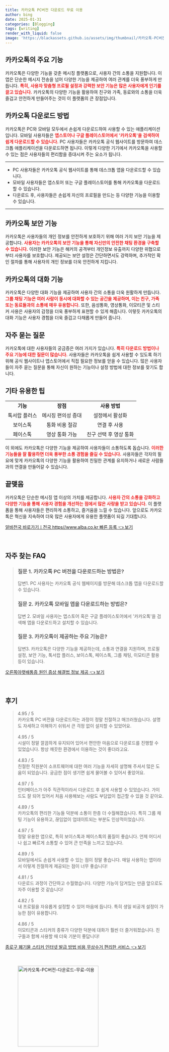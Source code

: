 ```yaml
---
title: 카카오톡 PC버전 다운로드 무료 이용
author: bing
date: 2025-01-31
categories: [Blogging]
tags: [writing]
render_with_liquid: false
image: 'https://blackassets.github.io/assets/img/thumbnail/카카오톡-PC버전-다운로드-무료-이용.webp'
---
```



<h2 id='카카오톡의 주요 기능'>카카오톡의 주요 기능</h2>

<p>카카오톡은 다양한 기능을 갖춘 메시징 플랫폼으로, 사용자 간의 소통을 지원합니다. 이 앱은 단순한 메시지 전송을 넘어 다양한 기능을 제공하여 여러 관계를 더욱 풍부하게 만듭니다. <b><span style="color: #ee2323;">특히, 사용자 맞춤형 프로필 설정과 강력한 보안 기능은 많은 사용자에게 인기를 끌고 있습니다.</span></b> 카카오톡의 다양한 기능을 활용하여 친구와 가족, 동료와의 소통을 더욱 즐겁고 안전하게 만들어주는 것이 이 플랫폼의 큰 장점입니다.</p>

<h2 id='카카오톡 다운로드 방법'>카카오톡 다운로드 방법</h2>

<p>카카오톡은 PC와 모바일 모두에서 손쉽게 다운로드하여 사용할 수 있는 애플리케이션입니다. 모바일 사용자들은 <b><span style="color: #ee2323;">앱스토어나 구글 플레이스토어에서 '카카오톡'을 검색하여 쉽게 다운로드할 수 있습니다.</span></b> PC 사용자들은 카카오톡 공식 웹사이트를 방문하여 데스크톱 애플리케이션을 다운로드하면 됩니다. 이렇게 다양한 기기에서 카카오톡을 사용할 수 있는 점은 사용자들의 편리함을 증대시켜 주는 요소가 됩니다.</p>

<hr />

<ul>
    <li>PC 사용자들은 카카오톡 공식 웹사이트를 통해 데스크톱 앱을 다운로드할 수 있습니다.</li>
    <li>모바일 사용자들은 앱스토어 또는 구글 플레이스토어를 통해 카카오톡을 다운로드할 수 있습니다.</li>
    <li>다운로드 후, 사용자들은 손쉽게 자신의 프로필을 만드는 등 다양한 기능을 이용할 수 있습니다.</li>
</ul>

<hr />

<h2 id='카카오톡 보안 기능'>카카오톡 보안 기능</h2>

<p>카카오톡은 사용자들의 개인 정보를 안전하게 보호하기 위해 여러 가지 보안 기능을 제공합니다. <b><span style="color: #ee2323;">사용자는 카카오톡의 보안 기능을 통해 자신만의 안전한 채팅 환경을 구축할 수 있습니다.</span></b> 이러한 보안 기능은 해커의 공격부터 개인정보 유출까지 다양한 위협으로부터 사용자를 보호합니다. 제공되는 보안 설정은 간단하면서도 강력하며, 추가적인 확인 절차를 통해 사용자의 개인 정보를 더욱 안전하게 지킵니다.</p>

<h2 id='카카오톡의 대화 기능'>카카오톡의 대화 기능</h2>

<p>카카오톡은 다양한 대화 기능을 제공하여 사용자 간의 소통을 더욱 원활하게 만듭니다. <b><span style="color: #ee2323;">그룹 채팅 기능은 여러 사람이 동시에 대화할 수 있는 공간을 제공하며, 이는 친구, 가족 또는 동료들과의 소통에 매우 유용합니다.</span></b> 또한, 음성통화, 영상통화, 이모티콘 및 스티커 사용은 사용자의 감정을 더욱 풍부하게 표현할 수 있게 해줍니다. 이렇듯 카카오톡의 대화 기능은 사용자 경험을 더욱 즐겁고 다채롭게 만들어 줍니다.</p>

<h2 id='자주 묻는 질문'>자주 묻는 질문</h2>

<p>카카오톡에 대한 사용자들의 궁금증은 여러 가지가 있습니다. <b><span style="color: #ee2323;">특히 다운로드 방법이나 주요 기능에 대한 질문이 많습니다.</span></b> 사용자들은 카카오톡을 쉽게 사용할 수 있도록 하기 위해 공식 웹사이트나 앱스토어에서 직접 필요한 정보를 얻을 수 있습니다. 많은 사용자들이 자주 묻는 질문을 통해 자신이 원하는 기능이나 설정 방법에 대한 정보를 찾기도 합니다.</p>

<h2 id='기타 유용한 팁'>기타 유용한 팁</h2>

<table>
    <tr>
        <td style="text-align: center; height: 17px;"><b>기능</b></td>
        <td style="text-align: center; height: 17px;"><b>장점</b></td>
        <td style="text-align: center; height: 17px;"><b>사용 방법</b></td>
    </tr>
    <tr>
        <td style="text-align: center; height: 17px;">톡서랍 플러스</td>
        <td style="text-align: center; height: 17px;">메시징 편의성 증대</td>
        <td style="text-align: center; height: 17px;">설정에서 활성화</td>
    </tr>
    <tr>
        <td style="text-align: center; height: 17px;">보이스톡</td>
        <td style="text-align: center; height: 17px;">통화 비용 절감</td>
        <td style="text-align: center; height: 17px;">연결 후 사용</td>
    </tr>
    <tr>
        <td style="text-align: center; height: 17px;">페이스톡</td>
        <td style="text-align: center; height: 17px;">영상 통화 가능</td>
        <td style="text-align: center; height: 17px;">친구 선택 후 영상 통화</td>
    </tr>
</table>

<p>이 외에도 카카오톡은 다양한 기능을 제공하여 사용자들이 소통하도록 돕습니다. <b><span style="color: #ee2323;">이러한 기능들을 잘 활용하면 더욱 풍부한 소통 경험을 즐길 수 있습니다.</span></b> 사용자들은 각자의 필요에 맞게 카카오톡의 다양한 기능을 활용하여 친밀한 관계를 유지하거나 새로운 사람들과의 연결을 만들어갈 수 있습니다.</p>

<h2 id='끝맺음'>끝맺음</h2>

<p>카카오톡은 단순한 메시징 앱 이상의 가치를 제공합니다. <b><span style="color: #ee2323;">사용자 간의 소통을 강화하고 다양한 기능을 통해 사용자 경험을 개선하는 점에서 많은 사랑을 받고 있습니다.</span></b> 이 플랫폼을 통해 사용자들은 편리하게 소통하고, 즐거움을 느낄 수 있습니다. 앞으로도 카카오톡은 혁신을 지속하여 더욱 많은 사용자에게 유용한 플랫폼이 되길 기대합니다.</p>


<p><a class="click-button" title="알바천국 바로가기ㅣ전국 https//www.alba.co.kr 빠른 등록" href="https://blackassets.github.io/posts/%EC%95%8C%EB%B0%94%EC%B2%9C%EA%B5%AD-%EB%B0%94%EB%A1%9C%EA%B0%80%EA%B8%B0%E3%85%A3%EC%A0%84%EA%B5%AD-httpswww.alba.co.kr-%EB%B9%A0%EB%A5%B8-%EB%93%B1%EB%A1%9D/" rel="dofollow">알바천국 바로가기ㅣ전국 https//www.alba.co.kr 빠른 등록 👈 보기</a></p><br>
<h2 id='자주_찾는_FAQ'>자주 찾는 FAQ</h2>
<div itemscope="" itemtype="https://schema.org/FAQPage"> 
<blockquote> 
<div itemscope="" itemprop="mainEntity" itemtype="https://schema.org/Question"> 
<h3 itemprop="name">질문 1. 카카오톡 PC 버전을 다운로드하는 방법은? </h3> 
<div itemscope="" itemprop="acceptedAnswer" itemtype="https://schema.org/Answer"> 
<span itemprop="text"> 
<p>답변1. PC 사용자는 카카오톡 공식 웹페이지를 방문해 데스크톱 앱을 다운로드할 수 있습니다.</p> 
</span> 
</div> 
</div> 
<div itemscope="" itemprop="mainEntity" itemtype="https://schema.org/Question"> 
<h3 itemprop="name">질문 2. 카카오톡 모바일 앱을 다운로드하는 방법은? </h3> 
<div itemscope="" itemprop="acceptedAnswer" itemtype="https://schema.org/Answer"> 
<span itemprop="text"> 
<p>답변 2. 모바일 사용자는 앱스토어 혹은 구글 플레이스토어에서 '카카오톡'을 검색해 앱을 다운로드하고 설치할 수 있습니다.</p> 
</span> 
</div> 
</div> 
<div itemscope="" itemprop="mainEntity" itemtype="https://schema.org/Question"> 
<h3 itemprop="name">질문 3. 카카오톡이 제공하는 주요 기능은?</h3> 
<div itemscope="" itemprop="acceptedAnswer" itemtype="https://schema.org/Answer"> 
<span itemprop="text"> 
<p>답변3. 카카오톡은 다양한 기능을 제공하는데, 소통과 연결을 지원하며, 프로필 설정, 보안 기능, 톡서랍 플러스, 보이스톡, 페이스톡, 그룹 채팅, 이모티콘 활용 등이 있습니다.</p> 
</span> 
</div> 
</div> 
</blockquote> 
</div>
<p><a class="click-button" title="오른쪽아랫배통증 원인 증상 해결법 정보 제공" href="https://blackassets.github.io/posts/%EC%98%A4%EB%A5%B8%EC%AA%BD%EC%95%84%EB%9E%AB%EB%B0%B0%ED%86%B5%EC%A6%9D-%EC%9B%90%EC%9D%B8-%EC%A6%9D%EC%83%81-%ED%95%B4%EA%B2%B0%EB%B2%95-%EC%A0%95%EB%B3%B4-%EC%A0%9C%EA%B3%B5/" rel="dofollow">오른쪽아랫배통증 원인 증상 해결법 정보 제공 👈 보기</a></p><br>
<h2 id='후기'>후기</h2>
<div itemscope itemtype="https://schema.org/Product">
  <blockquote>
  <div itemprop="review" itemscope itemtype="https://schema.org/Review">
      <div itemprop="reviewRating" itemscope itemtype="https://schema.org/Rating"> <span itemprop="ratingValue">4.95</span> / <span itemprop="bestRating">5</span> </div>
      <span itemprop="reviewBody">카카오톡 PC 버전을 다운로드하는 과정이 정말 친절하고 매끄러웠습니다. 설명도 자세하고 이해하기 쉬워서 큰 걱정 없이 설치할 수 있었어요.</span>
  </div>
  <br>
  <div itemprop="review" itemscope itemtype="https://schema.org/Review">
      <div itemprop="reviewRating" itemscope itemtype="https://schema.org/Rating"> <span itemprop="ratingValue">4.95</span> / <span itemprop="bestRating">5</span> </div>
      <span itemprop="reviewBody">시설이 정말 깔끔하게 유지되어 있어서 편안한 마음으로 다운로드를 진행할 수 있었습니다. 항상 깨끗한 환경에서 이용하는 것이 좋더라고요.</span>
  </div>
  <br>
  <div itemprop="review" itemscope itemtype="https://schema.org/Review">
      <div itemprop="reviewRating" itemscope itemtype="https://schema.org/Rating"> <span itemprop="ratingValue">4.83</span> / <span itemprop="bestRating">5</span> </div>
      <span itemprop="reviewBody">친절한 직원분이 소프트웨어에 대한 여러 기능을 자세히 설명해 주셔서 많은 도움이 되었습니다. 궁금한 점이 생기면 쉽게 물어볼 수 있어서 좋았어요.</span>
  </div>
  <br>
  <div itemprop="review" itemscope itemtype="https://schema.org/Review">
      <div itemprop="reviewRating" itemscope itemtype="https://schema.org/Rating"> <span itemprop="ratingValue">4.97</span> / <span itemprop="bestRating">5</span> </div>
      <span itemprop="reviewBody">인터페이스가 아주 직관적이라서 다운로드 후 쉽게 사용할 수 있었습니다. 가이드도 잘 되어 있어서 처음 사용해보는 사람도 부담없이 접근할 수 있을 것 같아요.</span>
  </div>
  <br>
  <div itemprop="review" itemscope itemtype="https://schema.org/Review">
      <div itemprop="reviewRating" itemscope itemtype="https://schema.org/Rating"> <span itemprop="ratingValue">4.89</span> / <span itemprop="bestRating">5</span> </div>
      <span itemprop="reviewBody">카카오톡의 편리한 기능들 덕분에 소통이 한층 더 수월해졌습니다. 특히 그룹 채팅 기능이 유용하고, 끊임없이 업데이트되는 부분도 인상적이었습니다.</span>
  </div>
  <br>
  <div itemprop="review" itemscope itemtype="https://schema.org/Review">
      <div itemprop="reviewRating" itemscope itemtype="https://schema.org/Rating"> <span itemprop="ratingValue">4.97</span> / <span itemprop="bestRating">5</span> </div>
      <span itemprop="reviewBody">정말 유용한 앱으로, 특히 보이스톡과 페이스톡의 품질이 좋습니다. 언제 어디서나 쉽고 빠르게 소통할 수 있어 큰 만족을 느끼고 있습니다.</span>
  </div>
  <br>
  <div itemprop="review" itemscope itemtype="https://schema.org/Review">
      <div itemprop="reviewRating" itemscope itemtype="https://schema.org/Rating"> <span itemprop="ratingValue">4.89</span> / <span itemprop="bestRating">5</span> </div>
      <span itemprop="reviewBody">모바일에서도 손쉽게 사용할 수 있는 점이 정말 좋습니다. 매일 사용하는 앱이라서 이렇게 친절하게 제공되는 점이 너무 좋습니다!</span>
  </div>
  <br>
  <div itemprop="review" itemscope itemtype="https://schema.org/Review">
      <div itemprop="reviewRating" itemscope itemtype="https://schema.org/Rating"> <span itemprop="ratingValue">4.81</span> / <span itemprop="bestRating">5</span> </div>
      <span itemprop="reviewBody">다운로드 과정이 간단하고 수월했습니다. 다양한 기능이 담겨있는 만큼 앞으로도 자주 이용할 것 같습니다!</span>
  </div>
  <br>
  <div itemprop="review" itemscope itemtype="https://schema.org/Review">
      <div itemprop="reviewRating" itemscope itemtype="https://schema.org/Rating"> <span itemprop="ratingValue">4.82</span> / <span itemprop="bestRating">5</span> </div>
      <span itemprop="reviewBody">내 프로필을 자유롭게 설정할 수 있어 마음에 듭니다. 특히 생일 비공개 설정이 가능한 점이 유용합니다.</span>
  </div>
  <br>
  <div itemprop="review" itemscope itemtype="https://schema.org/Review">
      <div itemprop="reviewRating" itemscope itemtype="https://schema.org/Rating"> <span itemprop="ratingValue">4.86</span> / <span itemprop="bestRating">5</span> </div>
      <span itemprop="reviewBody">이모티콘과 스티커의 종류가 다양한 덕분에 대화가 훨씬 더 즐거워졌습니다. 친구들과 함께 사용할 때 더욱 기분이 좋답니다!</span>
  </div>
  </blockquote>
</div>
<p><a class="click-button" title="종로구 폐기물 스티커 인터넷 발급 방법 비용 무상수거 편리한 서비스" href="https://blackassets.github.io/posts/%EC%A2%85%EB%A1%9C%EA%B5%AC-%ED%8F%90%EA%B8%B0%EB%AC%BC-%EC%8A%A4%ED%8B%B0%EC%BB%A4-%EC%9D%B8%ED%84%B0%EB%84%B7-%EB%B0%9C%EA%B8%89-%EB%B0%A9%EB%B2%95-%EB%B9%84%EC%9A%A9-%EB%AC%B4%EC%83%81%EC%88%98%EA%B1%B0-%ED%8E%B8%EB%A6%AC%ED%95%9C-%EC%84%9C%EB%B9%84%EC%8A%A4/" rel="dofollow">종로구 폐기물 스티커 인터넷 발급 방법 비용 무상수거 편리한 서비스 👈 보기</a></p><br>
<figure class="image"><img src="https://blackassets.github.io/assets/img/thumbnail/카카오톡-PC버전-다운로드-무료-이용.webp" alt="카카오톡-PC버전-다운로드-무료-이용" width="256" height="256"></figure>